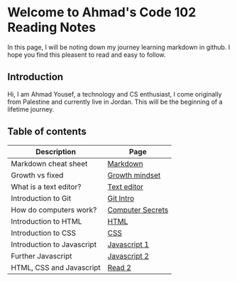 # Welcome to Ahmad's Code 102 Reading Notes

In this page, I will be noting down my journey learning markdown in github. I hope you find this pleasent to read and easy to follow.

## Introduction

Hi, I am Ahmad Yousef, a technology and CS enthusiast, I come originally from Palestine and currently live in Jordan. This will be the beginning of a lifetime journey.

## Table of contents

Description | Page
---- | -----------
Markdown cheat sheet| [Markdown](Markdown.md)
Growth vs fixed | [Growth mindset](Lab01b.md)
What is a text editor? | [Text editor](Read02.md)
Introduction to Git | [Git Intro](Gitintro.md)
How do computers work? | [Computer Secrets](Computer-secrets.md)
Introduction to HTML | [HTML](Html.md)
Introduction to CSS | [CSS](CSS.md)
Introduction to Javascript | [Javascript 1](Javascript.md)
Further Javascript | [Javascript 2](Javascript-2.md)
HTML, CSS and Javascript | [Read 2](class-02.md)